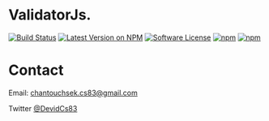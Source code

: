 # ValidatorJs.

[![Build Status](https://travis-ci.com/Chantouch/vue-api-queries.svg?branch=master)](https://travis-ci.com/Chantouch/vue-api-queries)
[![Latest Version on NPM](https://img.shields.io/npm/v/vue-api-queries.svg?style=flat-square)](https://npmjs.com/package/vue-api-queries)
[![Software License](https://img.shields.io/badge/license-MIT-brightgreen.svg?style=flat-square)](LICENSE.md)
[![npm](https://img.shields.io/npm/dt/vue-api-queries.svg?style=flat-square)](https://npmjs.com/package/vue-api-queries)
[![npm](https://img.shields.io/npm/dm/vue-api-queries.svg?style=flat-square)](https://npmjs.com/package/vue-api-queries)

# Contact

Email: chantouchsek.cs83@gmail.com

Twitter [@DevidCs83](https://twitter.com/DevidCs83)
